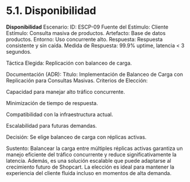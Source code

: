 # 5.1. Disponibilidad


**Disponibilidad**
Escenario:
ID: ESCP-09
Fuente del Estímulo: Cliente
Estímulo: Consulta masiva de productos.
Artefacto: Base de datos productos.
Entorno: Uso concurrente alto.
Respuesta: Respuesta consistente y sin caída.
Medida de Respuesta: 99.9% uptime, latencia < 3 segundos.

Táctica Elegida: Replicación con balanceo de carga.

Documentación (ADR):
Título: Implementación de Balanceo de Carga con Replicación para Consultas Masivas.
Criterios de Elección:

Capacidad para manejar alto tráfico concurrente.

Minimización de tiempo de respuesta.

Compatibilidad con la infraestructura actual.

Escalabilidad para futuras demandas.

Decisión: Se elige balanceo de carga con réplicas activas.

Sustento:
Balancear la carga entre múltiples réplicas activas garantiza un manejo eficiente del tráfico concurrente y reduce significativamente la latencia. Además, es una solución escalable que puede adaptarse al crecimiento futuro de Shopcart. La elección es ideal para mantener la experiencia del cliente fluida incluso en momentos de alta demanda.